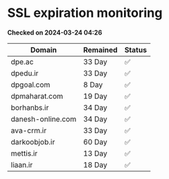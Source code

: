 # SSL expiration monitoring

**Checked on 2024-03-24 04:26**

| Domain | Remained | Status       |
|--------|----------|--------------|
| dpe.ac     | 33 Day   | ✅ |
| dpedu.ir     | 33 Day   | ✅ |
| dpgoal.com     | 8 Day   | ✅ |
| dpmaharat.com     | 19 Day   | ✅ |
| borhanbs.ir     | 34 Day   | ✅ |
| danesh-online.com     | 34 Day   | ✅ |
| ava-crm.ir     | 33 Day   | ✅ |
| darkoobjob.ir     | 60 Day   | ✅ |
| mettis.ir     | 13 Day   | ✅ |
| liaan.ir     | 18 Day   | ✅ |
